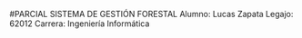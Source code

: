 #PARCIAL SISTEMA DE GESTIÓN FORESTAL
Alumno: Lucas Zapata
Legajo: 62012
Carrera: Ingeniería Informática
